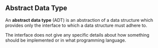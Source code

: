 ## Abstract Data Type

An **abstract data type** (ADT) is an abstraction of a data structure which provides only the interface to which a data structure must adhere to.

The interface does not give any specific details about how something should be implemented or in what programming language.